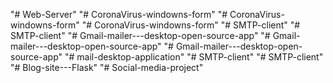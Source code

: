 "# Web-Server" 
"# CoronaVirus-windowns-form" 
"# CoronaVirus-windowns-form" 
"# CoronaVirus-windowns-form" 
"# SMTP-client" 
"# SMTP-client" 
"# Gmail-mailer---desktop-open-source-app" 
"# Gmail-mailer---desktop-open-source-app" 
"# Gmail-mailer---desktop-open-source-app" 
"# mail-desktop-application" 
"# SMTP-client" 
"# SMTP-client" 
"# Blog-site---Flask" 
"# Social-media-project" 
